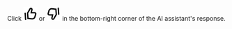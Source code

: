 Click ![image](../../_assets/console-icons/thumbs-up.svg) or ![image](../../_assets/console-icons/thumbs-down.svg) in the bottom-right corner of the AI assistant's response.